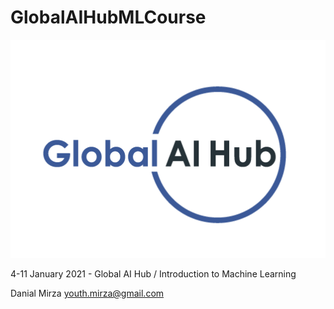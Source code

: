 # GlobalAIHubMLCourse

![Global AI Hub](images/logo.png)

4-11 January 2021 - Global AI Hub / Introduction to Machine Learning 

Danial Mirza
youth.mirza@gmail.com
